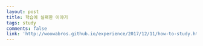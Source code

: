 ```yaml
---
layout: post
title: 학습에 실패한 이야기
tags: study
comments: false
link: 'http://woowabros.github.io/experience/2017/12/11/how-to-study.html'
---
```

